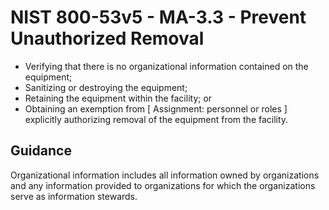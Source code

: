 # NIST 800-53v5 - MA-3.3 - Prevent Unauthorized Removal
- Verifying that there is no organizational information contained on the equipment;
- Sanitizing or destroying the equipment;
- Retaining the equipment within the facility; or
- Obtaining an exemption from \[ Assignment: personnel or roles \] explicitly authorizing removal of the equipment from the facility.
## Guidance
Organizational information includes all information owned by organizations and any information provided to organizations for which the organizations serve as information stewards.
